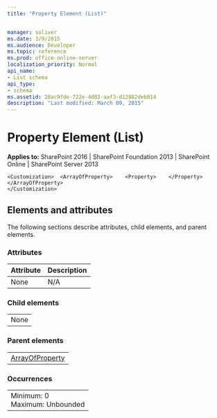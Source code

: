 ```yaml
---
title: "Property Element (List)"


manager: soliver
ms.date: 3/9/2015
ms.audience: Developer
ms.topic: reference
ms.prod: office-online-server
localization_priority: Normal
api_name:
- List schema
api_type:
- schema
ms.assetid: 28ac9fde-722e-4d03-aaf3-d12882deb014
description: "Last modified: March 09, 2015"
---
```


# Property Element (List)

 
  
 **Applies to:** SharePoint 2016 | SharePoint Foundation 2013 | SharePoint Online | SharePoint Server 2013
  
```
<Customization>  <ArrayOfProperty>    <Property>    </Property>  </ArrayOfProperty>
</Customization>
```

## Elements and attributes

The following sections describe attributes, child elements, and parent elements.

### Attributes

|**Attribute**|**Description**|
|:-----|:-----|
|None  <br/> |N/A  <br/> |
   
### Child elements

||
|:-----|
|None |
   
### Parent elements

||
|:-----|
|[ArrayOfProperty](arrayofproperty-element-list.md)|
   
### Occurrences

||
|:-----|
|Minimum: 0  <br/> Maximum: Unbounded  <br/> |
   

